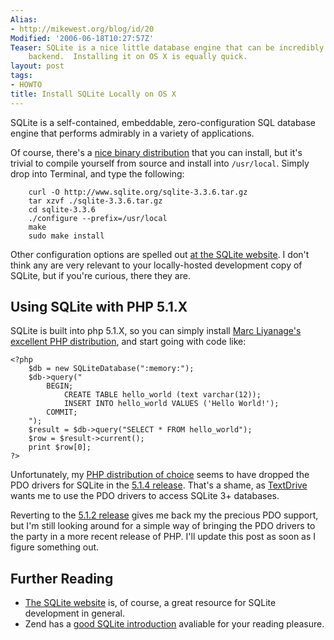 ```yaml
---
Alias:
- http://mikewest.org/blog/id/20
Modified: '2006-06-18T10:27:57Z'
Teaser: SQLite is a nice little database engine that can be incredibly fast as a website
    backend.  Installing it on OS X is equally quick.
layout: post
tags:
- HOWTO
title: Install SQLite Locally on OS X
---
```

SQLite is a self-contained, embeddable, zero-configuration SQL database engine that performs admirably in a variety of applications. 

Of course, there's a [nice binary distribution][binary] that you can install, but it's trivial to compile yourself from source and install into `/usr/local`.  Simply drop into Terminal, and type the following:

        curl -O http://www.sqlite.org/sqlite-3.3.6.tar.gz
        tar xzvf ./sqlite-3.3.6.tar.gz
        cd sqlite-3.3.6
        ./configure --prefix=/usr/local
        make
        sudo make install

Other configuration options are spelled out [at the SQLite website][compilation].  I don't think any are very relevant to your locally-hosted development copy of SQLite, but if you're curious, there they are.

## Using SQLite with PHP 5.1.X ##

SQLite is built into php 5.1.X, so you can simply install [Marc Liyanage's excellent PHP distribution][entropy], and start going with code like:

    <?php
        $db = new SQLiteDatabase(":memory:");
        $db->query("
            BEGIN;
                CREATE TABLE hello_world (text varchar(12));
                INSERT INTO hello_world VALUES ('Hello World!');
            COMMIT;
        ");
        $result = $db->query("SELECT * FROM hello_world");
        $row = $result->current();
        print $row[0];
    ?>

Unfortunately, my [PHP distribution of choice][entropy] seems to have dropped the PDO drivers for SQLite in the [5.1.4 release][entropy_5_1_4].  That's a shame, as [TextDrive][textdrive] wants me to use the PDO drivers to access SQLite 3+ databases.  

Reverting to the [5.1.2 release][entropy_5_1_2] gives me back my the precious PDO support, but I'm still looking around for a simple way of bringing the PDO drivers to the party in a more recent release of PHP.  I'll update this post as soon as I figure something out.

## Further Reading ##

*   [The SQLite website][sqlite] is, of course, a great resource for SQLite
    development in general.
*   Zend has a [good SQLite introduction][intro] avaliable for your reading
    pleasure.

[sqlite]: http://www.sqlite.org/ "SQLite"
[binary]: http://www.sqlite.org/download.html "SQLite Download Page"
[compilation]: http://www.sqlite.org/compile.html "Compilation Options for SQLite"
[entropy]: http://www.entropy.ch/software/macosx/php/ "Marc Liyanage's excellent PHP distribution for OS X"
[entropy_5_1_4]: http://www2.entropy.ch/download/entropy-php-5.1.4-5.tar.gz "PHP 5.1.4 :: Marc Liyanage's Binary Distribution for OS X"
[entropy_5_1_2]: http://www2.entropy.ch/download/Entropy-PHP-5.1.2-1.dmg "PHP 5.1.2 :: Marc Liyanage's Binary Distribution for OS X"
[intro]: http://www.zend.com/php5/articles/php5-sqlite.php "Zend :: SQLite Introduction"
[textdrive]: http://textdrive.com/